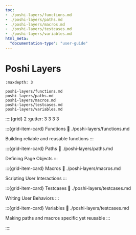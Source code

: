 ```yaml
---
toc:
- ./poshi-layers/functions.md
- ./poshi-layers/paths.md
- ./poshi-layers/macros.md
- ./poshi-layers/testcases.md
- ./poshi-layers/variables.md
html_meta:
  "documentation-type": "user-guide"
---
```


# Poshi Layers

```{toctree}
:maxdepth: 3

poshi-layers/functions.md
poshi-layers/paths.md
poshi-layers/macros.md
poshi-layers/testcases.md
poshi-layers/variables.md
```

::::{grid} 2
:gutter: 3 3 3 3

:::{grid-item-card} Functions
:link: ./poshi-layers/functions.md

Building reliable and reusable functions
:::

:::{grid-item-card} Paths
:link: ./poshi-layers/paths.md

Defining Page Objects
:::

:::{grid-item-card} Macros
:link: ./poshi-layers/macros.md

Scripting User Interactions
:::

:::{grid-item-card} Testcases
:link: ./poshi-layers/testcases.md

Writing User Behaviors
:::

:::{grid-item-card} Variables
:link: ./poshi-layers/testcases.md

Making paths and macros specific yet reusable
:::

::::
